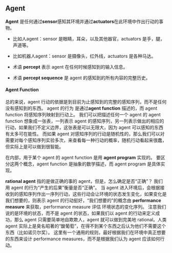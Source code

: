 ## Agent

**Agent** 是任何通过**sensor**感知其环境并通过**actuators**在此环境中作出行动的事物。
- 比如人agent：sensor 是眼睛，耳朵，以及其他器官，actuators 是手，腿，声道等。
- 比如机器人agent：sensor 是摄像头，红外线，actuators 是各种马达。

- 术语 **percept** 表示 agent 在任何时候感知到的输入信息。
- 术语 **percept sequence** 是 agent 的感知到的所有内容的完整历史。

#### Agent Function
总的来说，agent 行动的依据是到目前为止感知到的完整的感知序列，而不是任何没有感知到的东西。
agent 的行为 是通过**agent function** 描述的，而 agent function 将感知序列映射到行动上。
我们可以把描述任何一个 agent 的 agent function 想象成一张表，一列表示 agent 的感知序列，另一列表示做出的相应的行动，如果我们不定义边界，这张表是可以无限大，因为 agent 可以感知的东西有太多可在能性。
而如果 agent 对感知序列的行动是随机性的，那么我们可以对需要对每个感知序列实验多次，来查看每一种行动的概率，随机行动看起来很蠢，但实际上是可以做到很智能。

在内部，用于某个 agent 的 agent function 是用 **agent program** 实现的。
要区分这两个概念，agent function 是抽象的数学描述，而 agent program 是具体实现。

**rational agent** 指的是做正确的事的 agent，但是，怎么确定是否“正确”？
我们用 agent 的行为“产生的后果”衡量是否“正确”。
当 agent 进入环境后，会根据接收到的感知序列作出一序列行动，这些行动会让环境的状态发生变化，如果变化是我们想要的，则表示 agent 的行动挺好，“我们想要的”的概念由 **performance measure** 来获取，performance measure 评估 环境状态的变化序列。
注意我们说的是环境的状态，而不是 agent 的状态，如果我们以 agent 的行动来定义成功，那么 agent 只需要简单地自欺欺人，agent 就可以做到完美地  rational。人类 agent 实际上是臭名昭著的“酸葡萄”，在得不到某个东西之后认为他们不需要这个东西（比如诺贝尔奖）。
这里有一个通用的规则，最好根据我们在环境中真正想要的东西来设计 performance measures，而不是根据我们认为 agent 应该如何行动。

